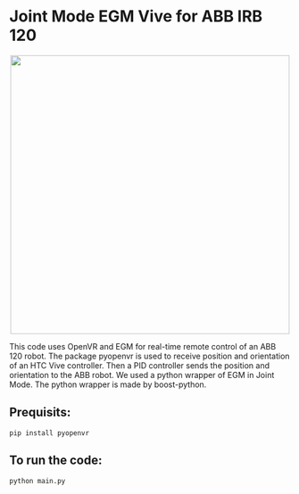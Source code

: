 # Joint Mode EGM Vive for ABB IRB 120

<p align="center">
    <img src="https://github.com/kavehkamali/JointMode-EGM-Vive-Python/blob/master/demo.gif" width="500">
</p>

This code uses OpenVR and EGM for real-time remote control of an ABB 120 robot. 
The package pyopenvr is used to receive position and orientation of an HTC Vive controller. Then a PID controller sends the position and orientation to the ABB robot. We used a python wrapper of EGM in Joint Mode. The python wrapper is made by boost-python.

## Prequisits:

``` 
pip install pyopenvr
```

## To run the code:

```
python main.py
```
